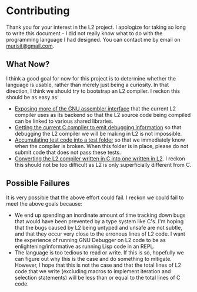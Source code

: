 # Contributing
Thank you for your interest in the L2 project. I apologize for taking so long to write this document - I did not really know what to do with the programming language I had designed. You can contact me by email on murisit@gmail.com.

## What Now?
I think a good goal for now for this project is to determine whether the language is usable, rather than merely just being a curiosity. In that direction, I think we should try to bootstrap an L2 compiler. I reckon this should be as easy as:
 * [Exposing more of the GNU assembler interface](#7) that the current L2 compiler uses as its backend so that the L2 source code being compiled can be linked to various shared libraries.
 * [Getting the current C compiler to emit debugging information](#9) so that debugging the L2 compiler we will be making in L2 is not impossible.
 * [Accumulating test code into a test folder](#10) so that we immediately know when the compiler is broken. When this folder is in place, please do not submit code that does not pass these tests.
 * [Converting the L2 compiler written in C into one written in L2](#11). I reckon this should not be too difficult as L2 is only superficially different from C.

## Possible Failures
It is very possible that the above effort could fail. I reckon we could fail to meet the above goals because:
 * We end up spending an inordinate amount of time tracking down bugs that would have been prevented by a type system like C's. I'm hoping that the bugs caused by L2 being untyped and unsafe are not subtle, and that they occur very close to the erronous lines of L2 code. I want the experience of running GNU Debugger on L2 code to be as enlightening/informative as running Lisp code in an REPL.
 * The language is too tedious to read or write. If this is so, hopefully we can figure out why this is the case and do something to mitigate. However, I hope that this is not the case and that the total lines of L2 code that we write (excluding macros to implement iteration and selection statements) will be less than or equal to the total lines of C code.
